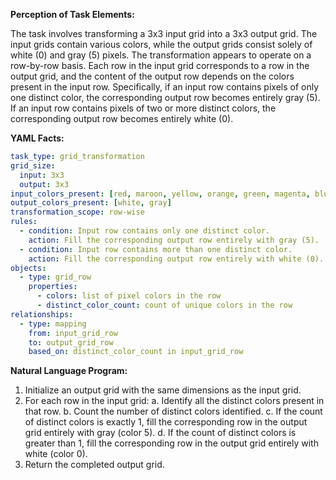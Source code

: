 **Perception of Task Elements:**

The task involves transforming a 3x3 input grid into a 3x3 output grid. The input grids contain various colors, while the output grids consist solely of white (0) and gray (5) pixels. The transformation appears to operate on a row-by-row basis. Each row in the input grid corresponds to a row in the output grid, and the content of the output row depends on the colors present in the input row. Specifically, if an input row contains pixels of only one distinct color, the corresponding output row becomes entirely gray (5). If an input row contains pixels of two or more distinct colors, the corresponding output row becomes entirely white (0).

**YAML Facts:**


```yaml
task_type: grid_transformation
grid_size:
  input: 3x3
  output: 3x3
input_colors_present: [red, maroon, yellow, orange, green, magenta, blue] # Based on examples
output_colors_present: [white, gray]
transformation_scope: row-wise
rules:
  - condition: Input row contains only one distinct color.
    action: Fill the corresponding output row entirely with gray (5).
  - condition: Input row contains more than one distinct color.
    action: Fill the corresponding output row entirely with white (0).
objects:
  - type: grid_row
    properties:
      - colors: list of pixel colors in the row
      - distinct_color_count: count of unique colors in the row
relationships:
  - type: mapping
    from: input_grid_row
    to: output_grid_row
    based_on: distinct_color_count in input_grid_row
```


**Natural Language Program:**

1.  Initialize an output grid with the same dimensions as the input grid.
2.  For each row in the input grid:
    a.  Identify all the distinct colors present in that row.
    b.  Count the number of distinct colors identified.
    c.  If the count of distinct colors is exactly 1, fill the corresponding row in the output grid entirely with gray (color 5).
    d.  If the count of distinct colors is greater than 1, fill the corresponding row in the output grid entirely with white (color 0).
3.  Return the completed output grid.